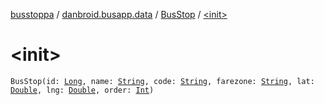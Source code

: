 [busstoppa](../../index.md) / [danbroid.busapp.data](../index.md) / [BusStop](index.md) / [&lt;init&gt;](./-init-.md)

# &lt;init&gt;

`BusStop(id: `[`Long`](https://kotlinlang.org/api/latest/jvm/stdlib/kotlin/-long/index.html)`, name: `[`String`](https://kotlinlang.org/api/latest/jvm/stdlib/kotlin/-string/index.html)`, code: `[`String`](https://kotlinlang.org/api/latest/jvm/stdlib/kotlin/-string/index.html)`, farezone: `[`String`](https://kotlinlang.org/api/latest/jvm/stdlib/kotlin/-string/index.html)`, lat: `[`Double`](https://kotlinlang.org/api/latest/jvm/stdlib/kotlin/-double/index.html)`, lng: `[`Double`](https://kotlinlang.org/api/latest/jvm/stdlib/kotlin/-double/index.html)`, order: `[`Int`](https://kotlinlang.org/api/latest/jvm/stdlib/kotlin/-int/index.html)`)`